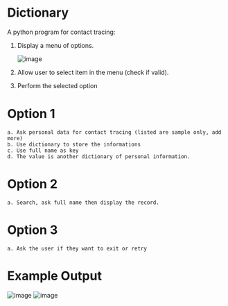 # Dictionary

A python program for contact tracing:

1. Display a menu of options.
    
    ![image](https://user-images.githubusercontent.com/95155301/202894644-0f78384d-8fe3-45bb-8417-bc3778b06064.png)

2. Allow user to select item in the menu (check if valid).

3. Perform the selected option

# Option 1
    a. Ask personal data for contact tracing (listed are sample only, add more)
    b. Use dictionary to store the informations
    c. Use full name as key
    d. The value is another dictionary of personal information.

# Option 2
    a. Search, ask full name then display the record.

# Option 3
    a. Ask the user if they want to exit or retry


# Example Output

![image](https://user-images.githubusercontent.com/95155301/202894633-6bea9465-d275-454b-92a7-72214522f4f4.png)
![image](https://user-images.githubusercontent.com/95155301/202894671-f6198952-fd2a-4d83-a6dd-ae2733f878d6.png)
